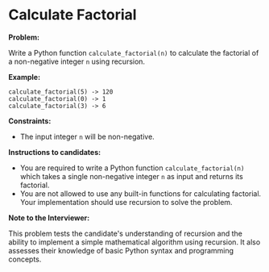 # Calculate Factorial

**Problem:**

Write a Python function `calculate_factorial(n)` to calculate the factorial of a non-negative integer `n` using recursion.

**Example:**

```
calculate_factorial(5) -> 120
calculate_factorial(0) -> 1
calculate_factorial(3) -> 6
```

**Constraints:**

- The input integer `n` will be non-negative.

**Instructions to candidates:**

- You are required to write a Python function `calculate_factorial(n)` which takes a single non-negative integer `n` as input and returns its factorial.
- You are not allowed to use any built-in functions for calculating factorial. Your implementation should use recursion to solve the problem.

**Note to the Interviewer:**

This problem tests the candidate's understanding of recursion and the ability to implement a simple mathematical algorithm using recursion. It also assesses their knowledge of basic Python syntax and programming concepts.